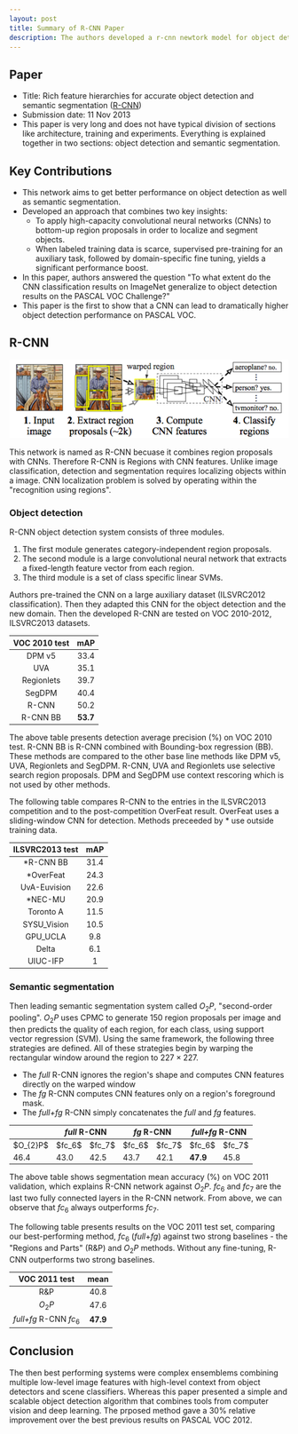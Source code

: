 ```yaml
---
layout: post
title: Summary of R-CNN Paper
description: The authors developed a r-cnn newtork model for object detection and semantic segmentation. The main idea of the network was to apply high-capacity convolutional neural networks (CNNs) to bottom-up region proposals for classification and also by supervised pre-training for an auxiliary task, followed by domain-specific fine tuning.
---
```


## Paper
- Title: Rich feature hierarchies for accurate object detection and semantic segmentation ([R-CNN](https://arxiv.org/abs/1311.2524))
- Submission date: 11 Nov 2013
- This paper is very long and does not have typical division of sections like architecture, training and experiments. Everything is explained together in two sections: object detection and semantic segmentation. 

## Key Contributions
- This network aims to get better performance on object detection as well as semantic segmentation.
- Developed an approach that combines two key insights:
    + To apply high-capacity convolutional neural networks (CNNs) to bottom-up region proposals in order to localize and segment objects.
    + When labeled training data is scarce, supervised pre-training for an auxiliary task, followed by domain-specific fine tuning, yields a significant performance boost.
- In this paper, authors answered the question "To what extent do the CNN classification results on ImageNet generalize to object detection results on the PASCAL VOC Challenge?"
- This paper is the first to show that a CNN can lead to dramatically higher object detection performance on PASCAL VOC.

## R-CNN

<p align="center">
<img src="/assets/Images/rcnn/rcnn_overall.png" alt="tab_contents">
</p>

This network is named as R-CNN becuase it combines region proposals with CNNs. Therefore R-CNN is Regions with CNN features. Unlike image classification, detection and segmentation requires localizing objects within a image. CNN localization problem is solved by operating within the "recognition using regions".


### Object detection
R-CNN object detection system consists of three modules. 
1. The first module generates category-independent region proposals. 
2. The second module is a large convolutional neural network that extracts a fixed-length feature vector from each region.
3. The third module is a set of class specific linear SVMs.

Authors pre-trained the CNN on a large auxiliary dataset (ILSVRC2012 classification). Then they adapted this CNN for the object detection and the new domain. Then the developed R-CNN are tested on VOC 2010-2012, ILSVRC2013 datasets.  

|VOC 2010 test| mAP |
|:-----:|:---------------:|
|DPM v5|33.4|
|UVA|35.1|
|Regionlets|39.7|
|SegDPM|40.4|
|R-CNN|50.2|
|R-CNN BB|**53.7**|

The above table presents detection average precision (%) on VOC 2010 test. R-CNN BB is R-CNN combined with Bounding-box regression (BB).  These methods are compared to the other base line methods like DPM v5, UVA, Regionlets and SegDPM. R-CNN, UVA and Regionlets use selective search region proposals. DPM and SegDPM use context rescoring which is not used by other methods.

The following table compares R-CNN to the entries in the ILSVRC2013 competition and to the post-competition OverFeat result. OverFeat uses a sliding-window CNN for detection. Methods preceeded by * use outside training data.

|ILSVRC2013 test| mAP |
|:-----:|:---------------:|
|*R-CNN BB|31.4|
|*OverFeat|24.3|
|UvA-Euvision|22.6|
|*NEC-MU|20.9|
|Toronto A|11.5|
|SYSU_Vision|10.5|
|GPU_UCLA|9.8|
|Delta|6.1|
|UIUC-IFP|1|


### Semantic segmentation
Then leading semantic segmentation system called $O_{2}P$, "second-order pooling". $O_{2}P$ uses CPMC to generate 150 region proposals per image and then predicts the quality of each region, for each class, using support vector regression (SVM). Using the same framework, the following three strategies are defined. All of these strategies begin by warping the rectangular window around the region to $227 \times 227$.
- The *full* R-CNN ignores the region's shape and computes CNN features directly on the warped window 
- The *fg* R-CNN computes CNN features only on a region's foreground mask.
- The *full+fg* R-CNN simply concatenates the *full* and *fg* features.

<table>
  <thead>
    <tr>
      <th></th>
      <th colspan="2" ><i>full</i> R-CNN</th>
      <th colspan="2" ><i>fg</i> R-CNN</th>
      <th colspan="2" ><i>full+fg</i> R-CNN</th>
    </tr>
  </thead>
  <tbody>
    <tr>
      <td>$O_{2}P$</td>
      <td>$fc_6$</td>
      <td>$fc_7$</td>
      <td>$fc_6$</td>
      <td>$fc_7$</td>
      <td>$fc_6$</td>
      <td>$fc_7$</td>
    </tr>
    <tr>
      <td>46.4</td>
      <td>43.0</td>
      <td>42.5</td>
      <td>43.7</td>
      <td>42.1</td>
      <td><b>47.9</b></td>
      <td>45.8</td>
    </tr>
  </tbody>
</table>

The above table shows segmentation mean accuracy (%) on VOC 2011 validation, which explains R-CNN network against $O_{2}P$. $fc_6$ and $fc_7$ are the last two fully connected layers in the R-CNN network. From above, we can observe that $fc_6$ always outperforms $fc_7$.

The following table presents results on the VOC 2011 test set, comparing our best-performing method, $fc_6$ (*full*+*fg*) against two strong baselines - the "Regions and Parts" (R&P) and $O_{2}P$ methods. Without any fine-tuning, R-CNN outperforms two strong baselines.

|VOC 2011 test| mean   |
|:-----:|:---------------:|
|R&P|40.8|
|$O_{2}P$|47.6|
|*full+fg* R-CNN $fc_{6}$|**47.9**|

## Conclusion

The then best performing systems were complex ensemblems combining multiple low-level image features with high-level context from object detectors and scene classifiers. Whereas this paper presented a simple and scalable object detection algorithm that combines tools from computer vision and deep learning. The prposed method gave a 30% relative improvement over the best previous results on PASCAL VOC 2012.
